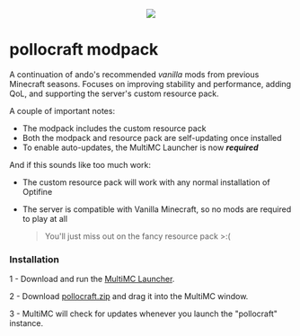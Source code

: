 <p align="center">
  <img src="https://user-images.githubusercontent.com/9106643/166590981-eb05a22f-a20d-4623-bbcc-75db91a179e8.png">
</p>

# pollocraft modpack

A continuation of ando's recommended _vanilla_ mods from previous Minecraft seasons. Focuses on improving stability and performance, adding QoL, and supporting the server's custom resource pack.

A couple of important notes:
* The modpack includes the custom resource pack
* Both the modpack and resource pack are self-updating once installed
* To enable auto-updates, the MultiMC Launcher is now ***required***

And if this sounds like too much work:
* The custom resource pack will work with any normal installation of Optifine
* The server is compatible with Vanilla Minecraft, so no mods are required to play at all

  > You'll just miss out on the fancy resource pack >:(

### Installation

1 - Download and run the [MultiMC Launcher](https://multimc.org).

2 - Download [pollocraft.zip](https://github.com/yungando/pollocraft-modpack/releases/download/1.0/pollocraft.zip) and drag it into the MultiMC window.

3 - MultiMC will check for updates whenever you launch the "pollocraft" instance.
